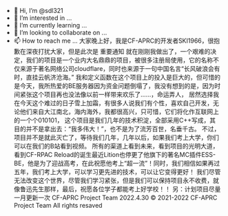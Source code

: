 - 👋 Hi, I’m @sdl321
- 👀 I’m interested in ...
- 🌱 I’m currently learning ...
- 💞️ I’m looking to collaborate on ...
- 📫 How to reach me ...
大家晚上好，我是CF-APRC的开发者SKI1966，很抱歉在深夜打扰大家，但是此次是
																															重要通知
  就在刚刚我做出了，一个艰难的决定，我们的项目是一个业内大名鼎鼎的项目，被很多注册局使用，它的名称不仅来源于著名网络公司cloudflare，同时也来源于一句中国名言“长风破浪会有时，直挂云帆济沧海。”
我和定义函数在这个项目上的投入是巨大的，但可惜的是今天，我所热爱的BE服务器因为资金问题倒塌了，我没有想到的是，因为时间紧张这个项目再也没法像以前一样带来欢乐了......，命运弄人，
居然选择我在今天这个难过的日子雪上加霜，有很多人说我们有个性，喜欢自己开发，无论他们来自大江南北，海内海外，我都很高兴，只可惜，它们将化作互联网上的一个个010101，
这个项目是我们几年的技术积淀，全部采用C++写成，其目的并不是拿出去：“我多伟大！”，也不是为了流芳百世，名垂千古。
  不过，项目并不是就此灭亡了，等待我们几年，几年以后，如果我们考上大学，你们可以在我们的B站看到视频。
所有的渠道上看到未来，看到项目的光明大道，看到CF-RPAC Reload的诞生最近Lition也停更了他旗下的著名MC插件ESS-BE，他是为了迎战高考，在此祝愿他考上“超一流”！同时，我们相信如果再过
五年，我们考上大学，可以学习更先进的技术，可以让它变得更好！
我们尽管无法改变这个世界，尽管我们学习紧张，但是我们可以保持项目永不收费，就像鲁迅先生那样，最后，祝愿各位学子都能考上好学校！！
另：计划项目尽量一月更新一次
                                                                                                                                    CF-APRC Project Team 
											                                                      2022.4.30
© 2021-2022 CF-APRC Project Team  All rights resaved																      
